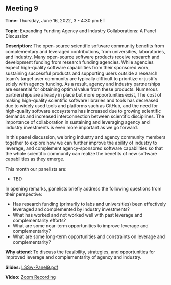 ## Meeting 9

**Time:** Thursday, June 16, 2022, 3 - 4:30 pm ET

**Topic:** Expanding Funding Agency and Industry Collaborations: A Panel Discussion

**Description:** The open-source scientific software community benefits from complementary and leveraged contributions, from universities, laboratories, and industry.  Many open-source software products receive research and development funding from research funding agencies.  While agencies expect high-quality software capabilities from their sponsored work, sustaining successful products and supporting users outside a research team's target user community are typically difficult to prioritize or justify solely with agency funding.  As a result, agency and industry partnerships are essential for obtaining optimal value from these products.  Numerous partnerships are already in place but more opportunities exist, The cost of making high-quality scientific software libraries and tools has decreased due to widely used tools and platforms such as GitHub, and the need for high-quality software ecosystems has increased due to growing scientific demands and increased interconnection between scientific disciplines.  The importance of collaboration in sustaining and leveraging agency and industry investments is even more important as we go forward.

In this panel discussion, we bring industry and agency community members together to explore how we can further improve the ability of industry to leverage, and complement agency-sponsored software capabilities so that the whole scientific community can realize the benefits of new software capabilities as they emerge.

This month our panelists are:

- TBD

In opening remarks, panelists briefly address the following questions from their perspective:
- Has research funding (primarily to labs and universities) been effectively leveraged and complemented by industry investments?
- What has worked and not worked well with past leverage and complementarity efforts?
- What are some near-term opportunities to improve leverage and complementarity?
- What are some long-term opportunities and constraints on leverage and complementarity?


**Why attend:** To discuss the feasibility, strategies, and opportunities for improved leverage and complementarity of agency and industry.

**Slides:** [LSSw-Panel9.pdf](files/LSSwMeeting9Panel.pdf)

**Video:** [Zoom Recording]()
